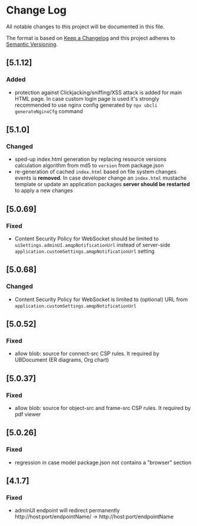 # Change Log
All notable changes to this project will be documented in this file.

The format is based on [Keep a Changelog](http://keepachangelog.com/)
and this project adheres to [Semantic Versioning](http://semver.org/).

## [5.1.12]
### Added
 - protection against Clickjacking/sniffing/XSS attack is added for main HTML page.
 In case custom login page is used it's strongly recommended to use nginx config
 generated by `npx ubcli generateNginxCfg` command
    
## [5.1.0]
### Changed
 - sped-up index.html generation by replacing resource versions calculation algorithm from md5 to `version` from package.json
 - re-generation of cached `index.html` based on file system changes events is **removed**. In case developer change
 an `index.html` mustache template or update an application packages __server should be restarted__ to apply a new changes    
 
## [5.0.69]
### Fixed
 - Content Security Policy for WebSocket should be limited to `uiSettings.adminUI.amqpNotificationUrl`
 instead of server-side `application.customSettings.amqpNotificationUrl` setting
 
## [5.0.68]
### Changed
 - Content Security Policy for WebSocket is limited to (optional) URL from `application.customSettings.amqpNotificationUrl`
 
## [5.0.52]
### Fixed 
- allow blob: source for connect-src CSP rules. It required by UBDocument (ER diagrams, Org chart)

## [5.0.37]
### Fixed
- allow blob: source for object-src and frame-src CSP rules. It required by pdf viewer

## [5.0.26]
### Fixed
 - regression in case model package.json not contains a "browser" section

## [4.1.7]
### Fixed
- adminUI endpoint will redirect permanently http://host:port/endpointName/ -> http://host:port/endpointName

